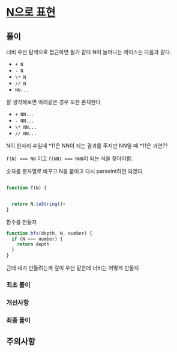 # [N으로 표현](https://programmers.co.kr/learn/courses/30/lessons/42895)

## 풀이

너비 우선 탐색으로 접근하면 될거 같다
N이 늘어나는 케이스는 다음과 같다.

- `+ N`
- `- N`
- `\* N`
- `// N`
- `NN...`

잘 생각해보면 아래같은 경우 또한 존재한다

- `+ NN...`
- `- NN...`
- `\* NN...`
- `// NN...`

N이 한자리 수일때 *11은 NN이 되는 결과를 주지만
NN일 때 *11은 과연??

`f(N) === NN` 이고 `f(NN) === NNN`이 되는 식을 찾아야함.

숫자를 문자열로 바꾸고 N을 붙이고 다시 parseInt하면 되겠다

```javascript

function f(N) {


  return N.toString()+
}
```

함수를 만들자

```javascript
function bfs(depth, N, number) {
  if (N === number) {
    return depth
  }
}
```

근데 내가 만들려는게 깊이 우선 같은데
너비는 어떻게 만들지

### 최초 풀이

### 개선사항

### 최종 풀이

## 주의사항
